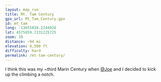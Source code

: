 ```yaml
---
layout: map_run
title: Mt. Tam Century
gpx_url: Mt_Tam_Century.gpx
id: mt_tam
long: -13655838.2244026
lat: 4575859.7231225725
zoom: 10
distance: ~94 mi
elevation: 8,500 ft
difficulty: hard
permalink: /mt-tam-century/
---
```

I think this was my ~third Marin Century when [@Joe](https://www.strava.com/athletes/111975) and I decided to kick up the climbing a notch.